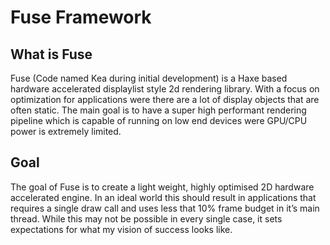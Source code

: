 # Fuse Framework

## What is Fuse ##
Fuse (Code named Kea during initial development) is a Haxe based hardware accelerated displaylist style 2d rendering library. With a focus on optimization for applications were there are a lot of display objects that are often static. The main goal is to have a super high performant rendering pipeline which is capable of running on low end devices were GPU/CPU power is extremely limited. 

## Goal ##
The goal of Fuse is to create a light weight, highly optimised 2D hardware accelerated engine. In an ideal world this should result in applications that requires a single draw call and uses less that 10% frame budget in it’s main thread. While this may not be possible in every single case, it sets expectations for what my vision of success looks like.